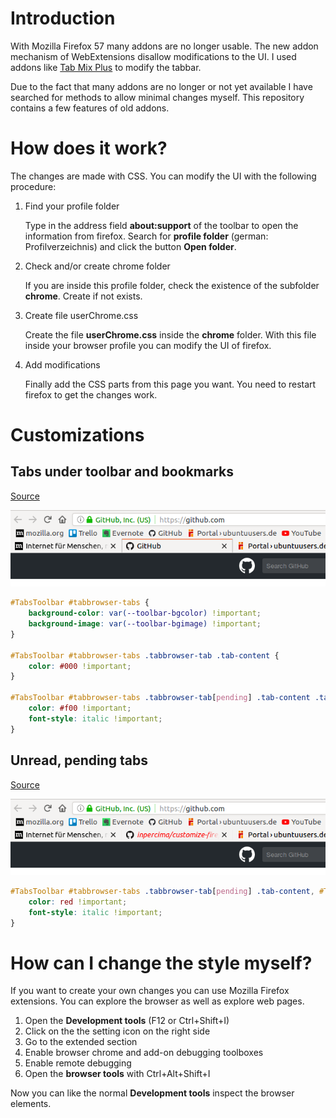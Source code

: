 # Introduction
With Mozilla Firefox 57 many addons are no longer usable.
The new addon mechanism of WebExtensions disallow modifications to the UI.
I used addons like [Tab Mix Plus](https://addons.mozilla.org/de/firefox/addon/tab-mix-plus/) to modify the tabbar.

Due to the fact that many addons are no longer or not yet available I have searched for methods to allow minimal changes myself.
This repository contains a few features of old addons.

# How does it work?
The changes are made with CSS.
You can modify the UI with the following procedure:

1. Find your profile folder

   Type in the address field **about:support** of the toolbar to open the information from firefox.
   Search for **profile folder** (german: Profilverzeichnis) and click the button **Open folder**.

2. Check and/or create chrome folder

   If you are inside this profile folder, check the existence of the subfolder **chrome**.
   Create if not exists.

3. Create file userChrome.css

   Create the file **userChrome.css** inside the **chrome** folder.
   With this file inside your browser profile you can modify the UI of firefox.

4. Add modifications

   Finally add the CSS parts from this page you want.
   You need to restart firefox to get the changes work.

# Customizations

## Tabs under toolbar and bookmarks
[Source](https://support.mozilla.org/de/questions/1185426)

![](https://github.com/inpercima/customize-firefox/blob/master/images/tab-bottom.png)

```css
#TabsToolbar #tabbrowser-tabs {
    background-color: var(--toolbar-bgcolor) !important;
    background-image: var(--toolbar-bgimage) !important;
}

#TabsToolbar #tabbrowser-tabs .tabbrowser-tab .tab-content {
    color: #000 !important;
}

#TabsToolbar #tabbrowser-tabs .tabbrowser-tab[pending] .tab-content .tab-label-container .tab-text, #TabsToolbar #tabbrowser-tabs .tabbrowser-tab[unread] .tab-content .tab-label-container .tab-text {
    color: #f00 !important;
    font-style: italic !important;
}
```

## Unread, pending tabs
[Source](https://developer.mozilla.org/en-US/docs/Mozilla/Tech/XUL/tab)

![](https://github.com/inpercima/customize-firefox/blob/master/images/tab-unread-pending.png)

```css
#TabsToolbar #tabbrowser-tabs .tabbrowser-tab[pending] .tab-content, #TabsToolbar #tabbrowser-tabs .tabbrowser-tab[unread] .tab-content {
    color: red !important;
    font-style: italic !important;
}
```

# How can I change the style myself?
If you want to create your own changes you can use Mozilla Firefox extensions.
You can explore the browser as well as explore web pages.

1. Open the **Development tools** (F12 or Ctrl+Shift+I)
2. Click on the the setting icon on the right side
3. Go to the extended section
4. Enable browser chrome and add-on debugging toolboxes
5. Enable remote debugging
6. Open the **browser tools** with Ctrl+Alt+Shift+I

Now you can like the normal **Development tools** inspect the browser elements.
